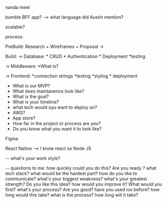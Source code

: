 nanda meet


bumble BFF app? --> what language did Austin mention? 

scalable? 

process: 

PreBuild: 
Research + Wireframes + Proposal -> 


Build: 
-> Database: 
    * CRUD
    * Authentication
    * Deployment
    *testing

-> Middleware: 
    *What is? 

-> Frontend: 
    *connection strings 
    *testing
    *styling
    * deployment

* What is our MVP? 
* What does maintanence look like? 
* What is the goal? 
* What is your timeline? 
* what tech would oyu want to deploy on? 
* AWS? 
* App store? 
* How far in the project or process are you? 
* Do you know what you want it to look like? 

Figma 

React Native --> I know react so 
Node JS 

-- what's your work style? 

-- questions to me: how quickly could you do this? 
Are you ready ? 
what tech stack? 
what would be the hardest part? 
how do you like to communicate? 
what's your biggest weakness? 
what's your greatest strength? 
Do you like this idea? 
how would you improve it? 
What would you first? 
what's your process? 
Are you good? 
have you used ios before? 
how long would this take? 
what is the process? how long will it take? 